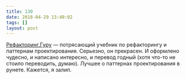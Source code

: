 ```yaml
---
title: 130
date: 2018-04-29 13:40:02
tags: []
layout: post
---
```


[Рефакторинг.Гуру](https://refactoring.guru/ru) — потрясающий учебник по рефакторингу и паттернам проектирования. Серьезно, он прекрасен. И оформлено чудесно, и написано интересно, и перевод годный (хотя что-то не стоило переводить, думаю). Лучшее о паттернах проектирования в рунете. Кажется, я залип.
